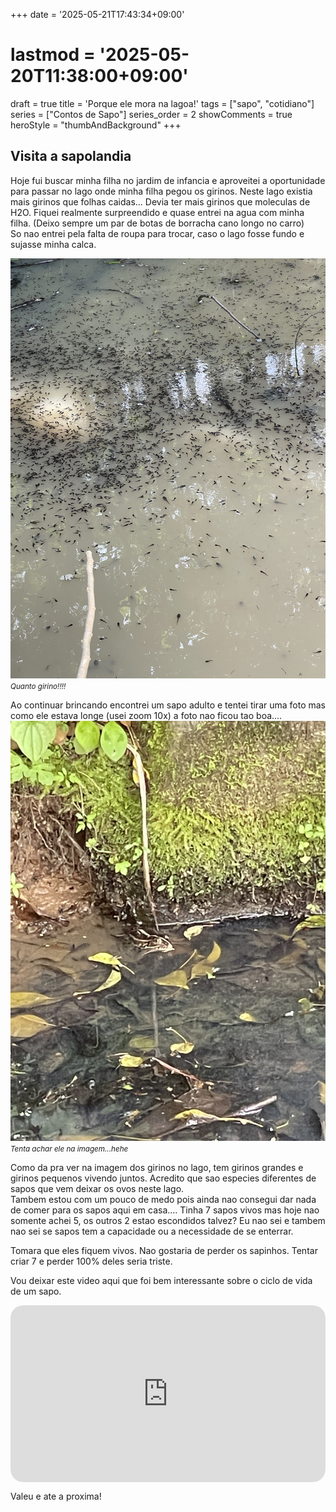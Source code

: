 +++
date = '2025-05-21T17:43:34+09:00'
# lastmod = '2025-05-20T11:38:00+09:00'
draft = true
title = 'Porque ele mora na lagoa!'
tags = ["sapo", "cotidiano"]
series = ["Contos de Sapo"]
series_order = 2
showComments = true
heroStyle = "thumbAndBackground"
+++

## Visita a sapolandia

Hoje fui buscar minha filha no jardim de infancia e aproveitei a oportunidade para passar no lago onde minha filha pegou os girinos. Neste lago existia mais girinos que folhas caidas... Devia ter mais girinos que moleculas de H2O. Fiquei realmente surpreendido e quase entrei na agua com minha filha. (Deixo sempre um par de botas de borracha cano longo no carro)<br>
So nao entrei pela falta de roupa para trocar, caso o lago fosse fundo e sujasse minha calca. 

![Lago cheio de girino](girinos_na_lagoa.jpg)
<small>*Quanto girino!!!!*</small>

Ao continuar brincando encontrei um sapo adulto e tentei tirar uma foto mas como ele estava longe (usei zoom 10x) a foto nao ficou tao boa....
![Sapo Cururu](sapo_adulto.jpg)
<small>*Tenta achar ele na imagem...hehe*</small>

Como da pra ver na imagem dos girinos no lago, tem girinos grandes e girinos pequenos vivendo juntos. Acredito que sao especies diferentes de sapos que vem deixar os ovos neste lago. <br>
Tambem estou com um pouco de medo pois ainda nao consegui dar nada de comer para os sapos aqui em casa.... Tinha 7 sapos vivos mas hoje nao somente achei 5, os outros 2 estao escondidos talvez? 
Eu nao sei e tambem nao sei se sapos tem a capacidade ou a necessidade de se enterrar. <br>

Tomara que eles fiquem vivos. Nao gostaria de perder os sapinhos. Tentar criar 7 e perder 100% deles seria triste. 

Vou deixar este video aqui que foi bem interessante sobre o ciclo de vida de um sapo.
<div style="position: relative; padding-bottom: 56.25%; height: 0; overflow: hidden; border-radius: 20px;">
  <iframe
    src="https://www.youtube.com/embed/QhAaEuMe39s?si=_rSgQOHq7aA3AOmZ"
    frameborder="0"
    allow="accelerometer; autoplay; clipboard-write; encrypted-media; gyroscope; picture-in-picture"
    allowfullscreen
    style="position: absolute; top: 0; left: 0; width: 100%; height: 100%; border-radius: 20px;">
  </iframe>
</div>

Valeu e ate a proxima!
